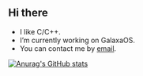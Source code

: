 ## Hi there

- I like C/C++.
- I’m currently working on GalaxaOS.
- You can contact me by [email](mailto:ABCSSS2021@outlook.com).

[![Anurag's GitHub stats](https://github-readme-stats.vercel.app/api?username=aba2222)](https://github.com/anuraghazra/github-readme-stats)
